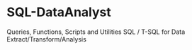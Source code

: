 # SQL-DataAnalyst
Queries, Functions, Scripts and Utilities SQL / T-SQL for Data Extract/Transform/Analysis
